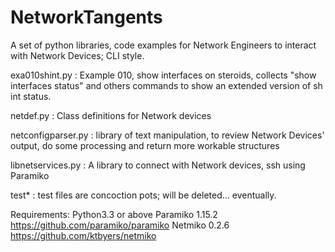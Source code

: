 # NetworkTangents

A set of python libraries, code examples for Network Engineers to interact with Network Devices; CLI style.

exa010shint.py : Example 010, show interfaces on steroids, collects "show interfaces status" and others commands to show an extended version of sh int status.

netdef.py : Class definitions for Network devices

netconfigparser.py : library of text manipulation, to review Network Devices' output, do some processing and return more workable structures

libnetservices.py : A library to connect with Network devices, ssh using Paramiko

test* : test files are concoction pots; will be deleted... eventually.

Requirements:
Python3.3 or above
Paramiko 1.15.2 https://github.com/paramiko/paramiko
Netmiko 0.2.6 https://github.com/ktbyers/netmiko
